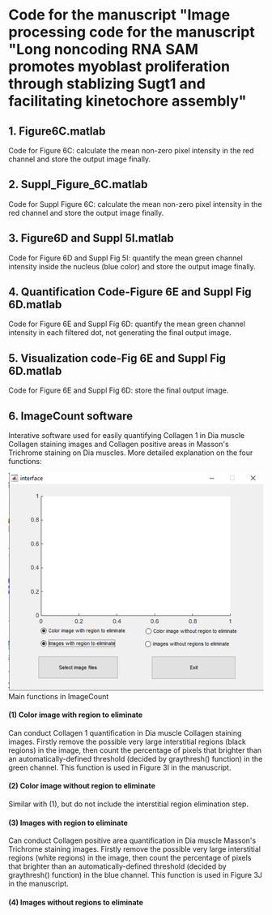 Code for the manuscript "Image processing code for the manuscript "Long noncoding RNA SAM promotes myoblast proliferation through stablizing Sugt1 and facilitating kinetochore assembly"
===

## 1. Figure6C.matlab
Code for Figure 6C: calculate the mean non-zero pixel intensity in the red channel and store the output image finally.

## 2. Suppl_Figure_6C.matlab
Code for Suppl Figure 6C: calculate the mean non-zero pixel intensity in the red channel and store the output image finally.

## 3. Figure6D and Suppl 5I.matlab
Code for Figure 6D and Suppl Fig 5I: quantify the mean green channel intensity inside the nucleus (blue color) and store the output image finally.

## 4. Quantification Code-Figure 6E and Suppl Fig 6D.matlab
Code for Figure 6E and Suppl Fig 6D: quantify the mean green channel intensity in each filtered dot, not generating the final output image.

## 5. Visualization code-Fig 6E and Suppl Fig 6D.matlab
Code for Figure 6E and Suppl Fig 6D: store the final output image.

## 6. ImageCount software
Interative software used for easily quantifying Collagen 1 in Dia muscle Collagen staining images and Collagen positive areas in Masson's Trichrome staining on Dia muscles. 
More detailed explanation on the four functions:

![](https://github.com/jieyuanCUHK/SAM_paper/raw/master/ImageCount_mainfunctions.png)
Main functions in ImageCount

#### (1) Color image with region to eliminate
Can conduct Collagen 1 quantification in Dia muscle Collagen staining images. Firstly remove the possible very large interstitial regions (black regions) in the image, 
then count the percentage of pixels that brighter than an automatically-defined threshold (decided by graythresh() function) in the green channel.
This function is used in Figure 3I in the manuscript.

#### (2) Color image without region to eliminate
Similar with (1), but do not include the interstitial region elimination step.

#### (3) Images with region to eliminate
Can conduct Collagen positive area quantification in Dia muscle Masson's Trichrome staining images. Firstly remove the possible very large interstitial regions (white regions) in the image, 
then count the percentage of pixels that brighter than an automatically-defined threshold (decided by graythresh() function) in the blue channel.
This function is used in Figure 3J in the manuscript.

#### (4) Images without regions to eliminate
